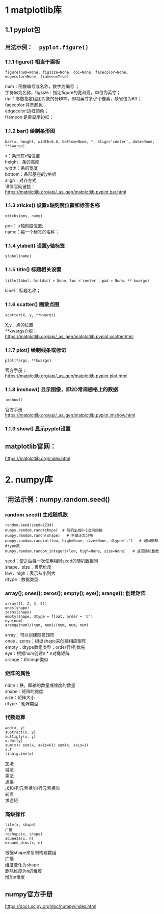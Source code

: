 # 1 matplotlib库
## 1.1 pyplot包
## `用法示例：  pyplot.figure()`
### 1.1.1 figure() 相当于画板
```
figure(num=None, figsize=None, dpi=None, facecolor=None, edgecolor=None, frameon=True)
```
num：图像编号或名称，数字为编号 ；<br>
字符串为名称，figsize：指定figure的宽和高，单位为英寸；<br>
dpi：参数指定绘图对象的分辨率，即每英寸多少个像素，缺省值为80；<br>
facecolor:背景颜色；<br>
edgecolor:边框颜色；<br>
frameon:是否显示边框；<br>
### 1.1.2 bar() 绘制条形图
```
bar(x, height, width=0.8, bottom=None, *, align='center', data=None, **kwargs)
```
x：条形在x轴位置<br>
height：条的高度<br>
width：条的宽度<br>
bottom：条形基座的y坐标<br>
align：对齐方式<br>
详情官网链接：<br>
https://matplotlib.org/api/_as_gen/matplotlib.pyplot.bar.html

### 1.1.3 xticks() 设置x轴刻度位置和标签名称
```
xticks(pos, name)
```
pos： x轴刻度位置;<br>
name：每一个标签的名称；<br>

### 1.1.4 ylabel() 设置y轴标签
```
ylabel(name)
```
### 1.1.5 title() 标题相关设置
```
title(label，fontdict = None，loc ='center'，pad = None，** kwargs)
```
label：标题名称；<br>

### 1.1.6 scatter() 画散点图
```
scatter(X, y, **kwargs)
```
X,y：点的位置 <br>
**kwargs介绍：<br>
https://matplotlib.org/api/_as_gen/matplotlib.pyplot.scatter.html

### 1.1.7 plot() 绘制线条或标记
```
plot(*args, **kwargs)
```
官方手册： <br>
https://matplotlib.org/api/_as_gen/matplotlib.pyplot.plot.html

### 1.1.8 imshow() 显示图像，即2D常规栅格上的数据
```
imshow()
```
官方手册 <br>
https://matplotlib.org/api/_as_gen/matplotlib.pyplot.imshow.html



### 1.1.9 show() 显示pyplot设置
## matplotlib官网：
https://matplotlib.org/index.html

# 2. numpy库
## `用法示例：numpy.random.seed()
### random.seed() 生成随机数
```
random.seed(seed=1234)
numpy.random.rand(shape)  # 随机生成0~1之间的数
numpy.random.randn(shape)   # 生成正太分布
numpy.random.randint(low, high=None, size=None, dtype='l')   # 返回随机dtype数
numpy.random.random_integers(low, high=None, size=None)   # 返回随机整数

```
seed：使之后每一次使用相同seed的随机数相同 <br>
shape，size：表示维度 <br>
low，high：表示从小到大 <br>
dtype：数据类型 <br>

### array(); ones(); zeros(); empty(); eye(); arange(); 创建矩阵
```
array([1, 2, 3, 4])
ones(shape)
zeros(shape)
empty(shape, dtype = float, order = 'C')
eye(num)
arange(num)/(num, num)/(num, num, num)
```
array：可以创建随意矩阵<br>
ones，zeros：根据shape来创建相应矩阵<br>
empty：dtype数组类型；order行/列优先<br>
eye：根据num创建n * n对角矩阵<br>
arange：和range类似

### 矩阵的属性
ndim：秩，即轴的数量或维度的数量 <br>
shape：矩阵的维度 <br>
size：矩阵大小 <br>
dtype：矩阵类型 <br>

### 代数运算
```
add(x, y)
subtract(x, y)
multiply(x, y)
x.dot(y)
sum(x)/ sum(x, axis=0)/ sum(x, axis=1)
x.T
linalg.inv(x)
```
加法 <br>
减法 <br>
乘法 <br>
点乘 <br>
求和/列元素相加/行元素相加 <br>
转置 <br>
求逆矩 <br>

### 高级操作
```
tile(x, shape)
广播
reshape(x, shape)
squeeze(x, n)
expand_dims(x, n)
```
根据shape来复制构建数组 <br>
广播 <br>
维度变化为shape <br>
删除维度为n的维度 <br>
增加n维度 <br>

## numpy官方手册
https://docs.scipy.org/doc/numpy/index.html  <br>


